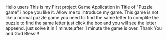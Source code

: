 Hello users This is my First project Game Application in Title of "Puzzle game" i hope you like it.
Allow me to introduce my game.
This game is not like a normal puzzle game
you need to find the same letter to complite the puzzle
to find the same letter just click the box and you will see the letter appeend.
just solve it in 1 minute,after 1 minute the game is over.
Thank You and God Bless!!!
